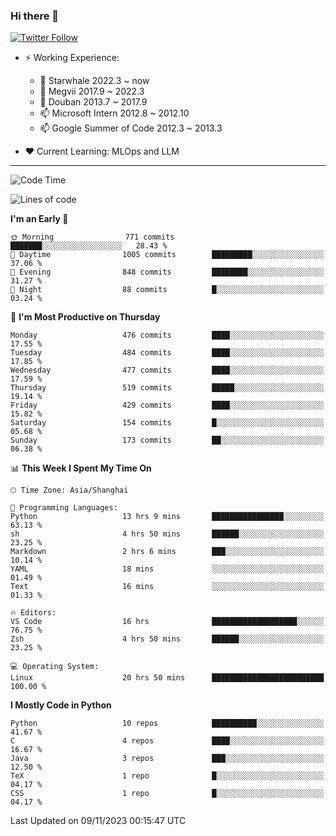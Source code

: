 ### Hi there 👋

[![Twitter Follow](https://img.shields.io/twitter/follow/tianweidut?style=social)](https://twitter.com/tianweidut)

- ⚡ Working Experience:
  - 🔭 Starwhale 2022.3 ~ now
  - 🌱 Megvii 2017.9 ~ 2022.3
  - 🌱 Douban 2013.7 ~ 2017.9
  - 📫 Microsoft Intern 2012.8 ~ 2012.10
  - 📫 Google Summer of Code 2012.3 ~ 2013.3

- ❤️ Current Learning: MLOps and LLM

---
<!--START_SECTION:waka-->
![Code Time](http://img.shields.io/badge/Code%20Time-4%2C656%20hrs%2021%20mins-blue)

![Lines of code](https://img.shields.io/badge/From%20Hello%20World%20I%27ve%20Written-1.5%20million%20lines%20of%20code-blue)

**I'm an Early 🐤** 

```text
🌞 Morning                771 commits         ███████░░░░░░░░░░░░░░░░░░   28.43 % 
🌆 Daytime                1005 commits        █████████░░░░░░░░░░░░░░░░   37.06 % 
🌃 Evening                848 commits         ████████░░░░░░░░░░░░░░░░░   31.27 % 
🌙 Night                  88 commits          █░░░░░░░░░░░░░░░░░░░░░░░░   03.24 % 
```
📅 **I'm Most Productive on Thursday** 

```text
Monday                   476 commits         ████░░░░░░░░░░░░░░░░░░░░░   17.55 % 
Tuesday                  484 commits         ████░░░░░░░░░░░░░░░░░░░░░   17.85 % 
Wednesday                477 commits         ████░░░░░░░░░░░░░░░░░░░░░   17.59 % 
Thursday                 519 commits         █████░░░░░░░░░░░░░░░░░░░░   19.14 % 
Friday                   429 commits         ████░░░░░░░░░░░░░░░░░░░░░   15.82 % 
Saturday                 154 commits         █░░░░░░░░░░░░░░░░░░░░░░░░   05.68 % 
Sunday                   173 commits         ██░░░░░░░░░░░░░░░░░░░░░░░   06.38 % 
```


📊 **This Week I Spent My Time On** 

```text
🕑︎ Time Zone: Asia/Shanghai

💬 Programming Languages: 
Python                   13 hrs 9 mins       ████████████████░░░░░░░░░   63.13 % 
sh                       4 hrs 50 mins       ██████░░░░░░░░░░░░░░░░░░░   23.25 % 
Markdown                 2 hrs 6 mins        ███░░░░░░░░░░░░░░░░░░░░░░   10.14 % 
YAML                     18 mins             ░░░░░░░░░░░░░░░░░░░░░░░░░   01.49 % 
Text                     16 mins             ░░░░░░░░░░░░░░░░░░░░░░░░░   01.33 % 

🔥 Editors: 
VS Code                  16 hrs              ███████████████████░░░░░░   76.75 % 
Zsh                      4 hrs 50 mins       ██████░░░░░░░░░░░░░░░░░░░   23.25 % 

💻 Operating System: 
Linux                    20 hrs 50 mins      █████████████████████████   100.00 % 
```

**I Mostly Code in Python** 

```text
Python                   10 repos            ██████████░░░░░░░░░░░░░░░   41.67 % 
C                        4 repos             ████░░░░░░░░░░░░░░░░░░░░░   16.67 % 
Java                     3 repos             ███░░░░░░░░░░░░░░░░░░░░░░   12.50 % 
TeX                      1 repo              █░░░░░░░░░░░░░░░░░░░░░░░░   04.17 % 
CSS                      1 repo              █░░░░░░░░░░░░░░░░░░░░░░░░   04.17 % 
```




 Last Updated on 09/11/2023 00:15:47 UTC
<!--END_SECTION:waka-->
